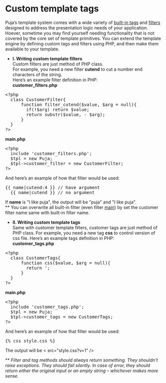 Custom template tags
===================
Puja’s template system comes with a wide variety of <a href="https://github.com/jinnguyen/puja/blob/master/docs/built-in-tags.md">built-in tags</a> and <a href="https://github.com/jinnguyen/puja/blob/master/docs/built-in-filters.md">filters</a> designed to address the presentation logic needs of your application. 
Hoever, sometime you may find yourself needing functionality that is not covered by the core set of template primitives. You can extend the template engine by defining custom tags and filters using PHP, and then make them available to your template.

- <strong>I. Writing custom template filters</strong><br />
Custom filters are just method of PHP class.<br />
For example, you need a new filter <strong>cutend</strong> to cut a number end characters of the string.<br />
Here’s an example filter definition in PHP:<br />
<strong>customer_filters.php</strong>
<pre>&lt;?php
  class CustomerFilter{
      function filter_cutend($value, $arg = null){
        if(!$arg) return $value;
        return substr($value, - $arg);
      }
  }
?&gt;
</pre>
<strong>main.php</strong><br />
<pre>&lt;?php
  include 'customer_filters.php';
  $tpl = new Puja;
  $tpl->customer_filter = new CustomerFilter;
?&gt;
</pre>
And here’s an example of how that filter would be used:
<pre>{{ name|cutend:4 }} // have argument
  {{ name|cutend }} // no argument
</pre>
If <strong>name</strong> is "I like puja", the output will be "puja" and "I like puja".<br />
** You can overwrite all built-in filter (even filter <a href="https://github.com/jinnguyen/puja/blob/master/docs/built-in-filters.md#main">main</a>) by set the customer filter name same with built-in filter name.

- <strong>II. Writing custom template tags</strong><br />
Same with customer template filters, customer tags are just method of PHP class.
For example, you need a new tag <strong>css</strong> to control version of css file.
Here’s an example tags definition in PHP:<br />
<strong>customer_tags.php</strong>
<pre>&lt;?php
  class CustomerTags{
      function css($value, $arg = null){
        return '<css src="'.$value.'?v=1" />;
      }
  }
?&gt;
</pre>
<strong>main.php</strong><br />
<pre>&lt;?php
  include 'customer_tags.php';
  $tpl = new Puja;
  $tpl->customer_tags = new CustomerTags;
?&gt;
</pre>
And here’s an example of how that filter would be used:
<pre>{% css style.css %}</pre>
The output will be &lt; src="style.css?v=1" /&gt;

** <i>Filter and tag methods should always return something. They shouldn’t raise exceptions. They should fail silently. In case of error, they should return either the original input or an empty string – whichever makes more sense.</i>
